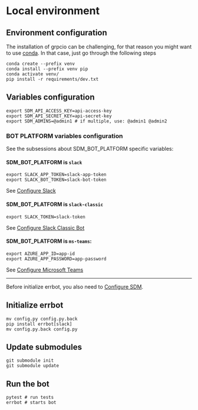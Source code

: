 # Local environment

## Environment configuration
The installation of grpcio can be challenging, for that reason you might want to use [conda](https://docs.conda.io/en/latest/). In that case, just go through the following steps
```
conda create --prefix venv
conda install --prefix venv pip
conda activate venv/
pip install -r requirements/dev.txt
```

## Variables configuration
```
export SDM_API_ACCESS_KEY=api-access-key
export SDM_API_SECRET_KEY=api-secret-key
export SDM_ADMINS=@admin1 # if multiple, use: @admin1 @admin2
```

### BOT PLATFORM variables configuration

See the subsessions about SDM_BOT_PLATFORM specific variables:

#### SDM_BOT_PLATFORM is `slack`
```
export SLACK_APP_TOKEN=slack-app-token
export SLACK_BOT_TOKEN=slack-bot-token
```

See [Configure Slack](slack/CONFIGURE_SLACK.md)

#### SDM_BOT_PLATFORM is `slack-classic`
```
export SLACK_TOKEN=slack-token
```

See [Configure Slack Classic Bot](slack/CONFIGURE_SLACK_CLASSIC.md)

#### SDM_BOT_PLATFORM is `ms-teams`:
```
export AZURE_APP_ID=app-id
export AZURE_APP_PASSWORD=app-password
```

See [Configure Microsoft Teams](teams/CONFIGURE_MS_TEAMS.md)

---

Before initialize errbot, you also need to [Configure SDM](configure_accessbot/CONFIGURE_SDM.md).

## Initialize errbot
```
mv config.py config.py.back
pip install errbot[slack]
mv config.py.back config.py
```

## Update submodules
```
git submodule init
git submodule update
```

## Run the bot
```
pytest # run tests
errbot # starts bot
```
